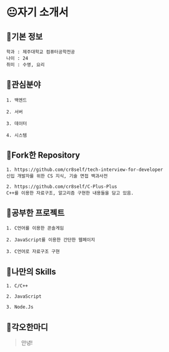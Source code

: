 😐자기 소개서
=============
## 📌기본 정보
<pre><code>학과 : 제주대학교 컴퓨터공학전공
나이 : 24
취미 : 수영, 요리
</code></pre>

## 📌관심분야
<pre><code>1. 백엔드

2. 서버 

3. 데이터

4. 시스템
</code></pre>

## 📌Fork한 Repository
<pre><code>1. https://github.com/cr8self/tech-interview-for-developer
신입 개발자를 위한 CS 지식, 기술 면접 백과사전

2. https://github.com/cr8self/C-Plus-Plus
C++를 이용한 자료구조, 알고리즘 구현한 내용들을 담고 있음.
</code></pre>


## 📌공부한 프로젝트
<pre><code>1. C언어를 이용한 콘솔게임

2. JavaScript를 이용한 간단한 웹페이지

3. C언어로 자료구조 구현
</code></pre>

## 📌나만의 Skills
<pre><code>1. C/C++

2. JavaScript

3. Node.Js
</code></pre>

## 📌각오한마디
>안녕!





